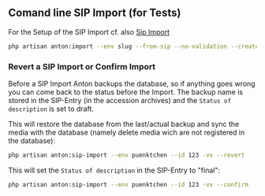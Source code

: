 ## Comand line SIP Import (for Tests)

For the Setup of the SIP Import cf. also [Sip Import](users/sip-import.md)

```bash 
php artisan anton:import --env slug --from-sip --no-validation --create-actors -vv path/to/sip --import
```

### Revert a SIP Import or Confirm Import

Before a SIP Import Anton backups the database, so if anything goes wrong you can come back to the status before the Import. The backup name is stored in the SIP-Entry (in the accession archives) and the `Status of description` is set to draft.

This will restore the database from the last/actual backup and sync the media with the database (namely delete media wich are not registered in the database):

```bash
php artisan anton:sip-import --env puenktchen --id 123 -vv --revert
```

This will set the `Status of description` in the SIP-Entry to "final":

```bash
php artisan anton:sip-import --env puenktchen --id 123 -vv --confirm
```
